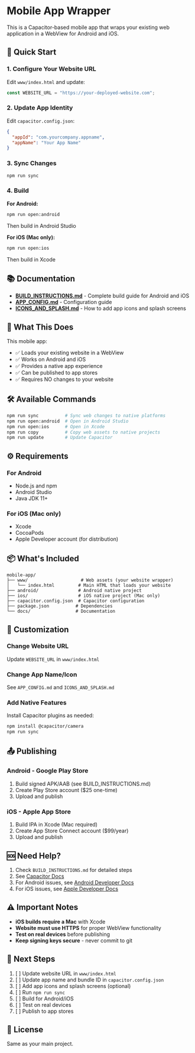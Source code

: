 # Mobile App Wrapper

This is a Capacitor-based mobile app that wraps your existing web application in a WebView for Android and iOS.

## 🚀 Quick Start

### 1. Configure Your Website URL

Edit `www/index.html` and update:

```javascript
const WEBSITE_URL = "https://your-deployed-website.com";
```

### 2. Update App Identity

Edit `capacitor.config.json`:

```json
{
  "appId": "com.yourcompany.appname",
  "appName": "Your App Name"
}
```

### 3. Sync Changes

```bash
npm run sync
```

### 4. Build

**For Android:**

```bash
npm run open:android
```

Then build in Android Studio

**For iOS (Mac only):**

```bash
npm run open:ios
```

Then build in Xcode

## 📚 Documentation

- **[BUILD_INSTRUCTIONS.md](BUILD_INSTRUCTIONS.md)** - Complete build guide for Android and iOS
- **[APP_CONFIG.md](APP_CONFIG.md)** - Configuration guide
- **[ICONS_AND_SPLASH.md](ICONS_AND_SPLASH.md)** - How to add app icons and splash screens

## 📱 What This Does

This mobile app:

- ✅ Loads your existing website in a WebView
- ✅ Works on Android and iOS
- ✅ Provides a native app experience
- ✅ Can be published to app stores
- ✅ Requires NO changes to your website

## 🛠️ Available Commands

```bash
npm run sync          # Sync web changes to native platforms
npm run open:android  # Open in Android Studio
npm run open:ios      # Open in Xcode
npm run copy          # Copy web assets to native projects
npm run update        # Update Capacitor
```

## ⚙️ Requirements

### For Android

- Node.js and npm
- Android Studio
- Java JDK 11+

### For iOS (Mac only)

- Xcode
- CocoaPods
- Apple Developer account (for distribution)

## 📦 What's Included

```
mobile-app/
├── www/                    # Web assets (your website wrapper)
│   └── index.html         # Main HTML that loads your website
├── android/               # Android native project
├── ios/                   # iOS native project (Mac only)
├── capacitor.config.json  # Capacitor configuration
├── package.json          # Dependencies
└── docs/                 # Documentation
```

## 🔧 Customization

### Change Website URL

Update `WEBSITE_URL` in `www/index.html`

### Change App Name/Icon

See `APP_CONFIG.md` and `ICONS_AND_SPLASH.md`

### Add Native Features

Install Capacitor plugins as needed:

```bash
npm install @capacitor/camera
npm run sync
```

## 📤 Publishing

### Android - Google Play Store

1. Build signed APK/AAB (see BUILD_INSTRUCTIONS.md)
2. Create Play Store account ($25 one-time)
3. Upload and publish

### iOS - Apple App Store

1. Build IPA in Xcode (Mac required)
2. Create App Store Connect account ($99/year)
3. Upload and publish

## 🆘 Need Help?

1. Check `BUILD_INSTRUCTIONS.md` for detailed steps
2. See [Capacitor Docs](https://capacitorjs.com/docs)
3. For Android issues, see [Android Developer Docs](https://developer.android.com)
4. For iOS issues, see [Apple Developer Docs](https://developer.apple.com)

## ⚠️ Important Notes

- **iOS builds require a Mac** with Xcode
- **Website must use HTTPS** for proper WebView functionality
- **Test on real devices** before publishing
- **Keep signing keys secure** - never commit to git

## 🎯 Next Steps

1. [ ] Update website URL in `www/index.html`
2. [ ] Update app name and bundle ID in `capacitor.config.json`
3. [ ] Add app icons and splash screens (optional)
4. [ ] Run `npm run sync`
5. [ ] Build for Android/iOS
6. [ ] Test on real devices
7. [ ] Publish to app stores

## 📝 License

Same as your main project.




